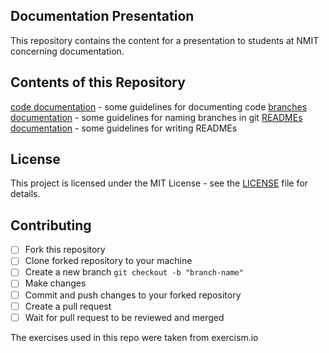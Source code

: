 ## Documentation Presentation

This repository contains the content for a presentation to students at NMIT concerning documentation.

## Contents of this Repository

[code documentation](code/README.md) - some guidelines for documenting code
[branches documentation](branches/README.md) - some guidelines for naming branches in git
[READMEs documentation](readmes/README.md) - some guidelines for writing READMEs

## License

This project is licensed under the MIT License - see the [LICENSE](LICENSE) file for details.

## Contributing

- [ ] Fork this repository
- [ ] Clone forked repository to your machine
- [ ] Create a new branch `git checkout -b "branch-name"`
- [ ] Make changes
- [ ] Commit and push changes to your forked repository
- [ ] Create a pull request
- [ ] Wait for pull request to be reviewed and merged

The exercises used in this repo were taken from exercism.io
